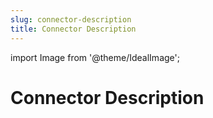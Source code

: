 ```yaml
---
slug: connector-description
title: Connector Description
---
```

import Image from '@theme/IdealImage';

# Connector Description
